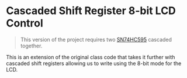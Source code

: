# Cascaded Shift Register 8-bit LCD Control

> This version of the project requires two [SN74HC595](https://www.ti.com/product/SN74HC595) cascaded together.

This is an extension of the original class code that takes it further with cascaded shift registers allowing us to write using the 8-bit mode for the LCD.
